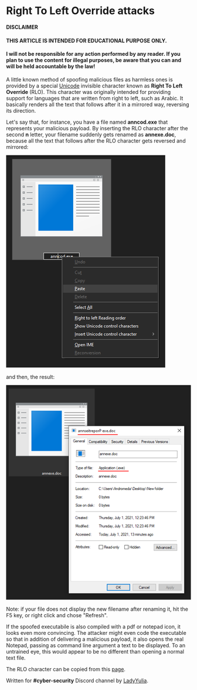 # Right To Left Override attacks

**DISCLAIMER**

#### THIS ARTICLE IS INTENDED FOR EDUCATIONAL PURPOSE **ONLY**.
#### I will not be responsible for any action performed by any reader. If you plan to use the content for illegal purposes, be aware that you can and will be held accountable by the law!

A little known method of spoofing malicious files as harmless ones is provided by a special
[Unicode](https://en.wikipedia.org/wiki/Unicode) invisible character known as **Right To Left Override** 
(RLO). This character was originally intended for providing support for languages that are written 
from right to left, such as Arabic. It basically renders all the text that follows after it in a 
mirrored way, reversing its direction.

Let's say that, for instance, you have a file named **anncod.exe** that represents your malicious 
payload. By inserting the RLO character after the second **n** letter, your filename suddenly gets 
renamed as **annexe.doc**, because all the text that follows after the RLO character gets reversed
and mirrored:

![Pasting RLO caracter in the malicious payload filename](insertingRLO.png)

and then, the result:

![Malicious payload spoofed as doc file](RLOfilename.PNG)

Note: if your file does not display the new filename after renaming it, hit the F5 key, or right 
click and chose "Refresh".

If the spoofed executabile is also compiled with a pdf or notepad icon, it looks even more 
convincing. The attacker might even code the executable so that in addition of delivering a malicious
payload, it also opens the real Notepad, passing as command line argument a text to be displayed.
To an untrained eye, this would appear to be no different than opening a normal text file.

The RLO character can be copied from this [page](https://unicode.flopp.net/c/202E).

Written for **#cyber-security** Discord channel by [LadyYulia](https://github.com/rusoaica).